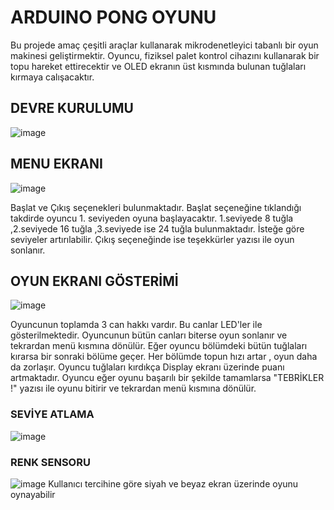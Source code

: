 # ARDUINO PONG OYUNU
Bu projede amaç çeşitli araçlar kullanarak mikrodenetleyici
tabanlı bir oyun makinesi geliştirmektir. Oyuncu, fiziksel
palet kontrol cihazını kullanarak bir topu hareket ettirecektir ve OLED
ekranın üst kısmında bulunan tuğlaları kırmaya calışacaktır. 


## DEVRE KURULUMU
![image](https://github.com/BerkeKara00/ArduinoTuglaKirmaOyunu/assets/105048455/7df20c21-d7dc-4994-8fbf-d7fc92ad9bbd)


## MENU EKRANI

![image](https://github.com/BerkeKara00/ArduinoTuglaKirmaOyunu/assets/105048455/2e6d7f47-7dfc-4dba-9f13-7b5f8cdcc42a)

Başlat ve Çıkış seçenekleri bulunmaktadır. Başlat seçeneğine tıklandığı takdirde oyuncu 1. seviyeden  oyuna başlayacaktır.
1.seviyede 8 tuğla ,2.seviyede 16 tuğla ,3.seviyede ise 24 tuğla bulunmaktadır. İsteğe göre seviyeler artırılabilir.
Çıkış seçeneğinde ise teşekkürler yazısı ile oyun sonlanır.   




## OYUN EKRANI GÖSTERİMİ

![image](https://github.com/BerkeKara00/ArduinoTuglaKirmaOyunu/assets/105048455/bf286c37-8244-4530-b882-788ec5840449)

Oyuncunun toplamda 3 can hakkı vardır. Bu canlar LED'ler ile gösterilmektedir. Oyuncunun bütün canları biterse oyun sonlanır ve tekrardan menü kısmına dönülür. Eğer oyuncu bölümdeki bütün tuğlaları kırarsa bir sonraki bölüme geçer. Her bölümde topun hızı artar , oyun daha da zorlaşır. Oyuncu tuğlaları kırdıkça Display ekranı üzerinde puanı artmaktadır. Oyuncu eğer oyunu başarılı bir şekilde tamamlarsa "TEBRİKLER !" yazısı ile oyunu bitirir ve tekrardan menü kısmına dönülür.


### SEVİYE ATLAMA
![image](https://github.com/BerkeKara00/ArduinoTuglaKirmaOyunu/assets/105048455/c72d62c3-4925-49b7-b7ce-758732eb270c)


### RENK SENSORU
![image](https://github.com/BerkeKara00/ArduinoTuglaKirmaOyunu/assets/105048455/579a1b8c-4b57-4e6a-98f9-2b899dc90da6)
Kullanıcı tercihine göre siyah ve beyaz ekran üzerinde oyunu oynayabilir

